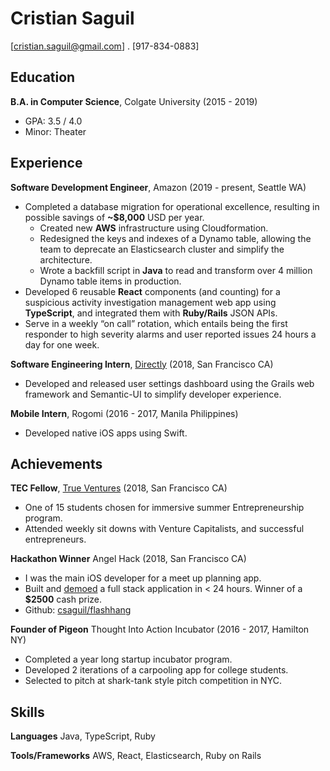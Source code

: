 # Cristian Saguil
[cristian.saguil@gmail.com] . [917-834-0883]
## Education
**B.A. in Computer Science**, Colgate University (2015 - 2019)
- GPA: 3.5 / 4.0
- Minor: Theater

## Experience
**Software Development Engineer**, Amazon (2019 - present, Seattle WA)
- Completed a database migration for operational excellence, resulting in possible savings of **~$8,000** USD per year.
  - Created new **AWS** infrastructure using Cloudformation.
  - Redesigned the keys and indexes of a Dynamo table, allowing the team to deprecate an Elasticsearch cluster and simplify the architecture.
  - Wrote a backfill script in **Java** to read and transform over 4 million Dynamo table items in production.
- Developed 6 reusable **React** components (and counting) for a suspicious activity investigation management web app using **TypeScript**, and integrated them with **Ruby/Rails** JSON APIs.
- Serve in a weekly “on call” rotation, which entails being the first responder to high severity alarms and user reported issues 24 hours a day for one week.

**Software Engineering Intern**, [Directly](http://directly.com/) (2018, San Francisco CA)
- Developed and released user settings dashboard using the Grails web framework and Semantic-UI to simplify developer experience.

**Mobile Intern**, Rogomi (2016 - 2017, Manila Philippines)
- Developed native iOS apps using Swift.

## Achievements
**TEC Fellow**, [True Ventures](https://trueventures.com/) (2018, San Francisco CA)
- One of 15 students chosen for immersive summer Entrepreneurship program.
- Attended weekly sit downs with Venture Capitalists, and successful entrepreneurs.

**Hackathon Winner** Angel Hack (2018, San Francisco CA)
- I was the main iOS developer for a meet up planning app.
- Built and [demoed](https://vimeo.com/296757508) a full stack application in < 24 hours. Winner of a **$2500** cash prize.
- Github: [csaguil/flashhang](https://github.com/csaguil/flashhang)

**Founder of Pigeon** Thought Into Action Incubator (2016 - 2017, Hamilton NY)
- Completed a year long startup incubator program.
- Developed 2 iterations of a carpooling app for college students.
- Selected to pitch at shark-tank style pitch competition in NYC.

## Skills
**Languages** Java, TypeScript, Ruby

**Tools/Frameworks** AWS, React, Elasticsearch, Ruby on Rails

